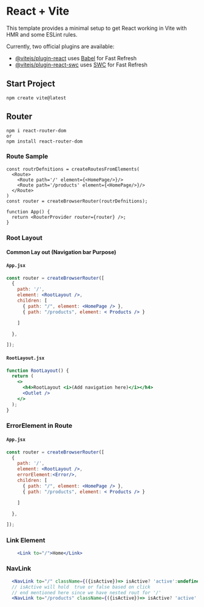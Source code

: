 # React + Vite

This template provides a minimal setup to get React working in Vite with HMR and some ESLint rules.

Currently, two official plugins are available:

- [@vitejs/plugin-react](https://github.com/vitejs/vite-plugin-react/blob/main/packages/plugin-react/README.md) uses [Babel](https://babeljs.io/) for Fast Refresh
- [@vitejs/plugin-react-swc](https://github.com/vitejs/vite-plugin-react-swc) uses [SWC](https://swc.rs/) for Fast Refresh

## Start Project 

```
npm create vite@latest
```

## Router

```
npm i react-router-dom  
or
npm install react-router-dom

```
### Route Sample

```
const routrDefnitions = createRoutesFromElements(
  <Route>
    <Route path='/' element={<HomePage/>}/>
    <Route path='/products' element={<HomePage/>}/>
  </Route>
)
const router = createBrowserRouter(routrDefnitions);

function App() {
  return <RouterProvider router={router} />;
}

```

### Root Layout 
#### Common Lay out (Navigation bar Purpose)

#### `App.jsx`

```jsx
const router = createBrowserRouter([
  {
    path: '/',
    element: <RootLayout />,
    children: [
      { path: "/", element: <HomePage /> },
      { path: "/products", element: < Products /> }

    ]

  },

]);
```

#### `RootLayout.jsx`

```jsx
function RootLayout() {
  return (
    <>
      <h4>RootLayout <i>(Add navigation here)</i></h4>
      <Outlet />
    </>
  );
}

```

### ErrorElement in Route

#### `App.jsx`

```jsx
const router = createBrowserRouter([
  {
    path: '/',
    element: <RootLayout />,
    errorElement:<Error/>,
    children: [
      { path: "/", element: <HomePage /> },
      { path: "/products", element: < Products /> }

    ]

  },

]);
```

### Link Element

```jsx
    <Link to="/">Home</Link>
```

### NavLink 

```jsx
  <NavLink to="/" className={({isActive})=> isActive? 'active':undefined} end>Home</NavLink>
  // isActive will hold  true or false based on click 
  // end mentioned here since we have nested rout for '/'
  <NavLink to="/products" className={({isActive})=> isActive? 'active': undefined}>Products</NavLink>


```